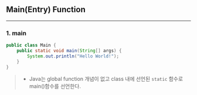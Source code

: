 ## Main(Entry) Function

---

### 1. main

```java
public class Main {
    public static void main(String[] args) {
        System.out.println("Hello World!");
    }
}
```

> * Java는 global function 개념이 없고 class 내에 선언된 `static` 함수로 main()함수를 선언한다.